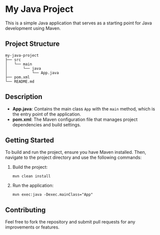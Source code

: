 # My Java Project

This is a simple Java application that serves as a starting point for Java development using Maven.

## Project Structure

```
my-java-project
├── src
│   └── main
│       └── java
│           └── App.java
├── pom.xml
└── README.md
```

## Description

- **App.java**: Contains the main class `App` with the `main` method, which is the entry point of the application.
- **pom.xml**: The Maven configuration file that manages project dependencies and build settings.

## Getting Started

To build and run the project, ensure you have Maven installed. Then, navigate to the project directory and use the following commands:

1. Build the project:
   ```
   mvn clean install
   ```

2. Run the application:
   ```
   mvn exec:java -Dexec.mainClass="App"
   ```

## Contributing

Feel free to fork the repository and submit pull requests for any improvements or features.